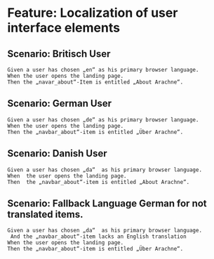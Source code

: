# Feature: Localization of user interface elements

## Scenario: Britisch User

```gherkin
Given a user has chosen „en“ as his primary browser language.
When the user opens the landing page.
Then the „navar_about“-Item is entitled „About Arachne“.
```

## Scenario: German User

```gherkin
Given a user has chosen „de“ as his primary browser language.
When the user opens the landing page.
Then the „navbar_about“-item is entitled „Über Arachne“.
```

## Scenario: Danish User

```gherkin
Given a user has chosen „da“  as his primary browser language.
When  the user opens the landing page.
Then  the „navbar_about“-item is entitled „About Arachne“.
```

## Scenario: Fallback Language German for not translated items.

```gherkin
Given a user has chosen „da“  as his primary browser language.
 And the „navbar_about“-item lacks an English translation
When the user opens the landing page.
Then the „navbar_about“-item is entitled „Über Arachne“.
```



